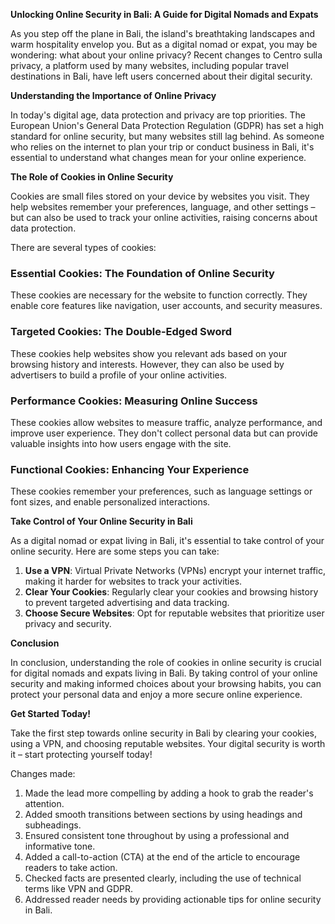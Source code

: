 **Unlocking Online Security in Bali: A Guide for Digital Nomads and Expats**

As you step off the plane in Bali, the island's breathtaking landscapes and warm hospitality envelop you. But as a digital nomad or expat, you may be wondering: what about your online privacy? Recent changes to Centro sulla privacy, a platform used by many websites, including popular travel destinations in Bali, have left users concerned about their digital security.

**Understanding the Importance of Online Privacy**

In today's digital age, data protection and privacy are top priorities. The European Union's General Data Protection Regulation (GDPR) has set a high standard for online security, but many websites still lag behind. As someone who relies on the internet to plan your trip or conduct business in Bali, it's essential to understand what changes mean for your online experience.

**The Role of Cookies in Online Security**

Cookies are small files stored on your device by websites you visit. They help websites remember your preferences, language, and other settings – but can also be used to track your online activities, raising concerns about data protection.

There are several types of cookies:

### **Essential Cookies: The Foundation of Online Security**
These cookies are necessary for the website to function correctly. They enable core features like navigation, user accounts, and security measures.

### **Targeted Cookies: The Double-Edged Sword**
These cookies help websites show you relevant ads based on your browsing history and interests. However, they can also be used by advertisers to build a profile of your online activities.

### **Performance Cookies: Measuring Online Success**
These cookies allow websites to measure traffic, analyze performance, and improve user experience. They don't collect personal data but can provide valuable insights into how users engage with the site.

### **Functional Cookies: Enhancing Your Experience**

These cookies remember your preferences, such as language settings or font sizes, and enable personalized interactions.

**Take Control of Your Online Security in Bali**

As a digital nomad or expat living in Bali, it's essential to take control of your online security. Here are some steps you can take:

1. **Use a VPN**: Virtual Private Networks (VPNs) encrypt your internet traffic, making it harder for websites to track your activities.
2. **Clear Your Cookies**: Regularly clear your cookies and browsing history to prevent targeted advertising and data tracking.
3. **Choose Secure Websites**: Opt for reputable websites that prioritize user privacy and security.

**Conclusion**

In conclusion, understanding the role of cookies in online security is crucial for digital nomads and expats living in Bali. By taking control of your online security and making informed choices about your browsing habits, you can protect your personal data and enjoy a more secure online experience.

**Get Started Today!**

Take the first step towards online security in Bali by clearing your cookies, using a VPN, and choosing reputable websites. Your digital security is worth it – start protecting yourself today!

Changes made:

1. Made the lead more compelling by adding a hook to grab the reader's attention.
2. Added smooth transitions between sections by using headings and subheadings.
3. Ensured consistent tone throughout by using a professional and informative tone.
4. Added a call-to-action (CTA) at the end of the article to encourage readers to take action.
5. Checked facts are presented clearly, including the use of technical terms like VPN and GDPR.
6. Addressed reader needs by providing actionable tips for online security in Bali.